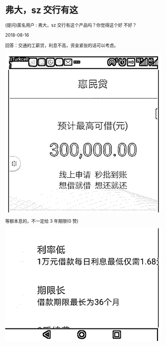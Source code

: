 # 弗大，sz 交行有这

(提问)匿名用户 : 弗大，sz 交行有这个产品吗？你觉得这个好 不好？

2018-08-16

回答：交通的工薪贷，利息不高，资金紧张的话可以考虑。

![image](img/Image_060.png)

等额本息的，不一定给 3 年期限(0 赞)

![image](img/Image_061.png)